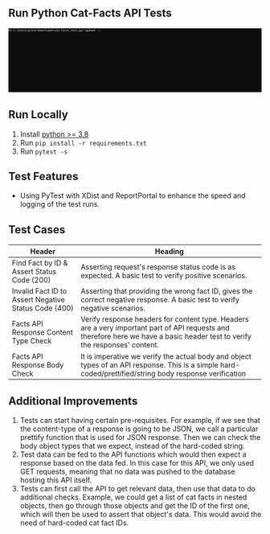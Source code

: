 ## Run Python Cat-Facts API Tests
![Running Python cat-facts API tests](py_cat-facts_apitest.gif)

## Run Locally
1. Install [python >= 3.8](https://www.python.org/downloads/)
2. Run `pip install -r requirements.txt`
3. Run `pytest -s`

## Test Features
* Using PyTest with XDist and ReportPortal to enhance the speed and logging of the test runs.

## Test Cases
| Header    | Heading |
| --------- | ------- |
| Find Fact by ID & Assert Status Code (200) | Asserting request's response status code is as expected. A basic test to verify positive scenarios. |
| Invalid Fact ID to Assert Negative Status Code (400) | Asserting that providing the wrong fact ID, gives the correct negative response. A basic test to verify negative scenarios. |
| Facts API Response Content Type Check | Verify response headers for content type. Headers are a very important part of API requests and therefore here we have a basic header test to verify the responses' content.         |
| Facts API Response Body Check | It is imperative we verify the actual body and object types of an API response. This is a simple hard-coded/prettified/string body response verification |

## Additional Improvements
1. Tests can start having certain pre-requisites. For example, if we see that the content-type of a response is going to be JSON, we call a particular prettify function that is used for JSON response. Then we can check the body object types that we expect, instead of the hard-coded string.
2. Test data can be fed to the API functions which would then expect a response based on the data fed. In this case for this API, we only used GET requests, meaning that no data was pushed to the database hosting this API itself.
3. Tests can first call the API to get relevant data, then use that data to do additional checks. Example, we could get a list of cat facts in nested objects, then go through those objects and get the ID of the first one, which will then be used to assert that object's data. This would avoid the need of hard-coded cat fact IDs.